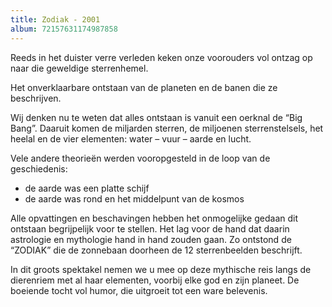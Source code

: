 ```yaml
---
title: Zodiak - 2001
album: 72157631174987858
---
```

Reeds in het duister verre verleden keken onze voorouders vol ontzag op naar die geweldige sterrenhemel.

Het onverklaarbare ontstaan van de planeten en de banen die ze beschrijven.

Wij denken nu te weten dat alles ontstaan is vanuit een oerknal de “Big Bang”. Daaruit komen de miljarden sterren, de miljoenen sterrenstelsels, het heelal en de vier elementen: water – vuur – aarde en lucht.

Vele andere theorieën werden vooropgesteld in de loop van de geschiedenis:

* de aarde was een platte schijf
* de aarde was rond en het middelpunt van de kosmos

Alle opvattingen en beschavingen hebben het onmogelijke gedaan dit ontstaan begrijpelijk voor te stellen. Het lag voor de hand dat daarin astrologie en mythologie hand in hand zouden gaan. Zo ontstond de “ZODIAK” die de zonnebaan doorheen de 12 sterrenbeelden beschrijft.

In dit groots spektakel nemen we u mee op deze mythische reis langs de dierenriem met al haar elementen, voorbij elke god en zijn planeet. De boeiende tocht vol humor, die uitgroeit tot een ware belevenis.
